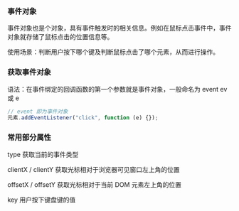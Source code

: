 ### 事件对象

事件对象也是个对象，具有事件触发时的相关信息。例如在鼠标点击事件中，事件对象就存储了鼠标点击的位置信息等。

使用场景：判断用户按下哪个键及判断鼠标点击了哪个元素，从而进行操作。

### 获取事件对象

语法：在事件绑定的回调函数的第一个参数就是事件对象，一般命名为 event ev 或 e

```js
// event 即为事件对象
元素.addEventListener("click", function (e) {});
```

### 常用部分属性

type 获取当前的事件类型

clientX / clientY 获取光标相对于浏览器可见窗口左上角的位置

offsetX / offsetY 获取光标相对于当前 DOM 元素左上角的位置

key 用户按下键盘键的值
